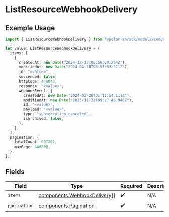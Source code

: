 # ListResourceWebhookDelivery

## Example Usage

```typescript
import { ListResourceWebhookDelivery } from "@polar-sh/sdk/models/components/listresourcewebhookdelivery.js";

let value: ListResourceWebhookDelivery = {
  items: [
    {
      createdAt: new Date("2024-12-17T00:56:00.264Z"),
      modifiedAt: new Date("2024-04-10T03:53:53.371Z"),
      id: "<value>",
      succeeded: false,
      httpCode: 446043,
      response: "<value>",
      webhookEvent: {
        createdAt: new Date("2024-03-26T01:11:54.111Z"),
        modifiedAt: new Date("2023-11-22T09:27:46.946Z"),
        id: "<value>",
        payload: "<value>",
        type: "subscription.canceled",
        isArchived: false,
      },
    },
  ],
  pagination: {
    totalCount: 607201,
    maxPage: 808600,
  },
};
```

## Fields

| Field                                                                      | Type                                                                       | Required                                                                   | Description                                                                |
| -------------------------------------------------------------------------- | -------------------------------------------------------------------------- | -------------------------------------------------------------------------- | -------------------------------------------------------------------------- |
| `items`                                                                    | [components.WebhookDelivery](../../models/components/webhookdelivery.md)[] | :heavy_check_mark:                                                         | N/A                                                                        |
| `pagination`                                                               | [components.Pagination](../../models/components/pagination.md)             | :heavy_check_mark:                                                         | N/A                                                                        |